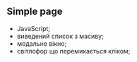 ## Simple page
- JavaScript;
- виведений список з масиву;
- модальне вікно;
- світлофор що перемикається кліком;
